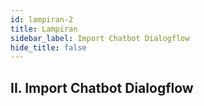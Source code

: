 ```yaml
---
id: lampiran-2
title: Lampiran
sidebar_label: Import Chatbot Dialogflow
hide_title: false
---
```

## II. Import Chatbot Dialogflow
